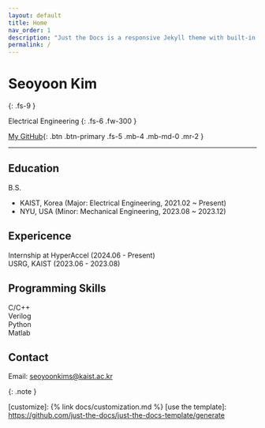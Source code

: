 ```yaml
---
layout: default
title: Home
nav_order: 1
description: "Just the Docs is a responsive Jekyll theme with built-in search that is easily customizable and hosted on GitHub Pages."
permalink: /
---
```


# Seoyoon Kim
{: .fs-9 }

Electrical Engineering
{: .fs-6 .fw-300 }

[My GitHub][My Github]{: .btn .btn-primary .fs-5 .mb-4 .mb-md-0 .mr-2 }

---

## Education

B.S. 
- KAIST, Korea (Major: Electrical Engineering, 2021.02 ~ Present)
- NYU, USA (Minor: Mechanical Engineering, 2023.08 ~ 2023.12)


## Expericence

Internship at HyperAccel (2024.06 - Present)  
USRG, KAIST (2023.06 - 2023.08)


## Programming Skills

C/C++  
Verilog  
Python  
Matlab


## Contact

Email: seoyoonkims@kaist.ac.kr

{: .note }




[Jekyll]: https://jekyllrb.com
[Markdown]: https://daringfireball.net/projects/markdown/
[Liquid]: https://github.com/Shopify/liquid/wiki
[Front matter]: https://jekyllrb.com/docs/front-matter/
[Jekyll configuration]: https://jekyllrb.com/docs/configuration/
[source file for this page]: https://github.com/just-the-docs/just-the-docs/blob/main/index.md
[Just the Docs Template]: https://just-the-docs.github.io/just-the-docs-template/
[Just the Docs]: https://just-the-docs.com
[My Github]: https://github.com/seoyoonkims
[Just the Docs README]: https://github.com/just-the-docs/just-the-docs/blob/main/README.md
[GitHub Pages]: https://pages.github.com/
[Template README]: https://github.com/just-the-docs/just-the-docs-template/blob/main/README.md
[GitHub Pages / Actions workflow]: https://github.blog/changelog/2022-07-27-github-pages-custom-github-actions-workflows-beta/
[customize]: {% link docs/customization.md %}
[use the template]: https://github.com/just-the-docs/just-the-docs-template/generate
